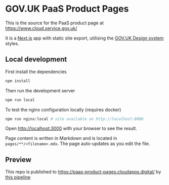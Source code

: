 # GOV.UK PaaS Product Pages

This is the source for the PaaS product page at https://www.cloud.service.gov.uk/

It is a [Next.js](https://nextjs.org/) app with static site export, utilising the [GOV.UK Design system](https://design-system.service.gov.uk/) styles.

## Local development
First install the dependencies

```bash
npm install
```

Then run the development server

```bash
npm run local
```

To test the nginx configuration locally (requires docker)

```bash
npm run nginx:local # site available on http://localhost:8080
```

Open [http://localhost:3000](http://localhost:3000) with your browser to see the result.

Page content is written in Markdown and is located in `pages/**/<filename>.mdx`. 
The page auto-updates as you edit the file.

## Preview

This repo is published to https://paas-product-pages.cloudapps.digital/ by [this pipeline](https://github.com/alphagov/paas-release-ci/blob/master/pipelines/plain_pipelines/paas-product-pages.yml)


